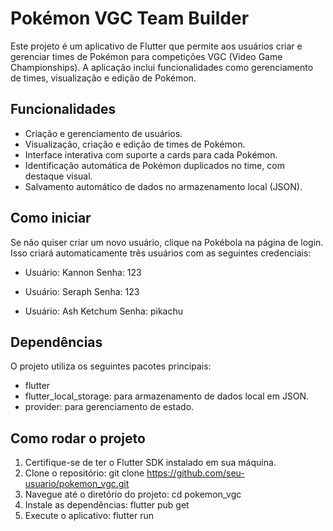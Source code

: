 # Pokémon VGC Team Builder

Este projeto é um aplicativo de Flutter que permite aos usuários criar e gerenciar times de Pokémon para competições VGC (Video Game Championships). A aplicação inclui funcionalidades como gerenciamento de times, visualização e edição de Pokémon.

## Funcionalidades

- Criação e gerenciamento de usuários.
- Visualização, criação e edição de times de Pokémon.
- Interface interativa com suporte a cards para cada Pokémon.
- Identificação automática de Pokémon duplicados no time, com destaque visual.
- Salvamento automático de dados no armazenamento local (JSON).


## Como iniciar

Se não quiser criar um novo usuário, clique na Pokébola na página de login. Isso criará automaticamente três usuários com as seguintes credenciais:

- Usuário: Kannon
Senha: 123

- Usuário: Seraph
Senha: 123

- Usuário: Ash Ketchum
Senha: pikachu


## Dependências

O projeto utiliza os seguintes pacotes principais:
- flutter
- flutter_local_storage: para armazenamento de dados local em JSON.
- provider: para gerenciamento de estado.


## Como rodar o projeto
1. Certifique-se de ter o Flutter SDK instalado em sua máquina.
2. Clone o repositório: git clone https://github.com/seu-usuario/pokemon_vgc.git
3. Navegue até o diretório do projeto: cd pokemon_vgc
4. Instale as dependências: flutter pub get
5. Execute o aplicativo: flutter run

